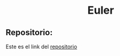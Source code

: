 <h1 align="center">Euler</h1>

<h2>Repositorio:</h2>

Este es el link del [repositorio](https://github.com/albabernal03/Ampliacion_metodos_numericos/tree/main)
